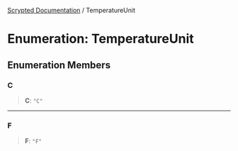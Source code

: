 [Scrypted Documentation](../globals.md) / TemperatureUnit

# Enumeration: TemperatureUnit

## Enumeration Members

### C

> **C**: `"C"`

***

### F

> **F**: `"F"`
